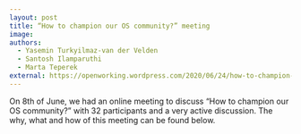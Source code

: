 ```yaml
---
layout: post
title: “How to champion our OS community?” meeting
image:
authors:
  - Yasemin Turkyilmaz-van der Velden
  - Santosh Ilamparuthi
  - Marta Teperek
external: https://openworking.wordpress.com/2020/06/24/how-to-champion-our-os-community-meeting/
---
```


On 8th of June, we had an online meeting to discuss “How to champion our OS community?” with 32 participants and a very active discussion. The why, what and how of this meeting can be found below.

